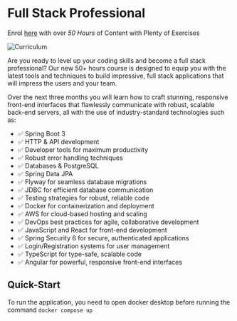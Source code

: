 # Full Stack Professional

Enrol [here](https://amigoscode.com/courses/full-stack-professional) with over *50 Hours* of Content with Plenty of Exercises

![Curriculum](https://user-images.githubusercontent.com/40702606/228275106-73076517-ff4f-40e0-a993-4d05d5a2ea77.png)

Are you ready to level up your coding skills and become a full stack professional? Our new 50+ hours course is designed to equip you with the latest tools and techniques to build impressive, full stack applications that will impress the users and your team.

Over the next three months you will learn how to craft stunning, responsive front-end interfaces that flawlessly communicate with robust, scalable back-end servers, all with the use of industry-standard technologies such as:

- ✅ Spring Boot 3
- ✅ HTTP & API development
- ✅ Developer tools for maximum productivity
- ✅ Robust error handling techniques
- ✅ Databases & PostgreSQL
- ✅ Spring Data JPA
- ✅ Flyway for seamless database migrations
- ✅ JDBC for efficient database communication
- ✅ Testing strategies for robust, reliable code
- ✅ Docker for containerization and deployment
- ✅ AWS for cloud-based hosting and scaling
- ✅ DevOps best practices for agile, collaborative development
- ✅ JavaScript and React for front-end development
- ✅ Spring Security 6 for secure, authenticated applications
- ✅ Login/Registration systems for user management
- ✅ TypeScript for type-safe, scalable code
- ✅ Angular for powerful, responsive front-end interfaces

## Quick-Start
To run the application, you need to open docker desktop before running the command ```docker compose up```

